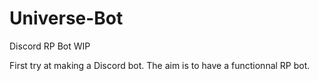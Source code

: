 # Universe-Bot
Discord RP Bot WIP

First try at making a Discord bot.
The aim is to have a functionnal RP bot.
